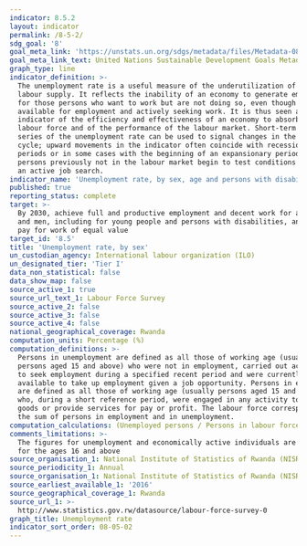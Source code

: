 ```yaml
---
indicator: 8.5.2
layout: indicator
permalink: /8-5-2/
sdg_goal: '8'
goal_meta_link: 'https://unstats.un.org/sdgs/metadata/files/Metadata-08-05-02.pdf '
goal_meta_link_text: United Nations Sustainable Development Goals Metadata (PDF 383 KB)
graph_type: line
indicator_definition: >-
  The unemployment rate is a useful measure of the underutilization of the
  labour supply. It reflects the inability of an economy to generate employment
  for those persons who want to work but are not doing so, even though they are
  available for employment and actively seeking work. It is thus seen as an
  indicator of the efficiency and effectiveness of an economy to absorb its
  labour force and of the performance of the labour market. Short-term time
  series of the unemployment rate can be used to signal changes in the business
  cycle; upward movements in the indicator often coincide with recessionary
  periods or in some cases with the beginning of an expansionary period as
  persons previously not in the labour market begin to test conditions through
  an active job search.
indicator_name: 'Unemployment rate, by sex, age and persons with disabilities'
published: true
reporting_status: complete
target: >-
  By 2030, achieve full and productive employment and decent work for all women
  and men, including for young people and persons with disabilities, and equal
  pay for work of equal value
target_id: '8.5'
title: 'Unemployment rate, by sex'
un_custodian_agency: International labour organization (ILO)
un_designated_tier: 'Tier I'
data_non_statistical: false
data_show_map: false
source_active_1: true
source_url_text_1: Labour Force Survey
source_active_2: false
source_active_3: false
source_active_4: false
national_geographical_coverage: Rwanda
computation_units: Percentage (%)
computation_definitions: >-
  Persons in unemployment are defined as all those of working age (usually
  persons aged 15 and above) who were not in employment, carried out activities
  to seek employment during a specified recent period and were currently
  available to take up employment given a job opportunity. Persons in employment
  are defined as all those of working age (usually persons aged 15 and above)
  who, during a short reference period, were engaged in any activity to produce
  goods or provide services for pay or profit. The labour force corresponds to
  the sum of persons in employment and in unemployment.
computation_calculations: (Unemployed persons / Persons in labour force) * 100
comments_limitations: >-
  The figures for unemployment and economically active individuals are measured
  for the ages 16 and above
source_organisation_1: National Institute of Statistics of Rwanda (NISR)
source_periodicity_1: Annual
source_organisation_1: National Institute of Statistics of Rwanda (NISR)
source_earliest_available_1: '2016'
source_geographical_coverage_1: Rwanda
source_url_1: >-
  http://www.statistics.gov.rw/datasource/labour-force-survey-0
graph_title: Unemployment rate 
indicator_sort_order: 08-05-02
---
```

